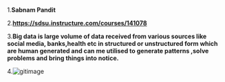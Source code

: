 1.**Sabnam Pandit**

2.**https://sdsu.instructure.com/courses/141078**

3.**Big data is large volume of data received from various sources like social media, banks,health etc in structured or unstructured form which are human generated and can me utilised
to generate patterns ,solve problems and bring things into notice.**

4.![gitimage](gitimage.png)
